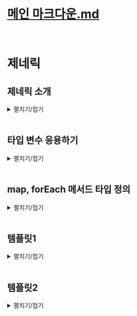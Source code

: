 # [메인 마크다운.md](../README.md)
<br>

# 제네릭

## 제네릭 소개
<details>
<summary>펼치기/접기</summary>
<br>

예시와 함께 살펴보기 위해 간단한 함수를 먼저 선언해본다.  
string타입의 value를 매개변수로 받고 return 해주도록 한다.  
이때 함수의 리턴타입은 string이 된다.  
만약 이때 함수의 미개변수로 숫자도 넣고 싶고 Boolean타입의 값도 넣고 싶다고 한다면 어떻게 해야 할까?  
- src/chapter0.ts 
  ```ts
  function func(value: string) {
    return value
  }
  func("값")
  func(0)
  func(false)
  ```
이렇게 범용적인 함수를 만들어야 될때 가장 먼저 생각나는 것은 any타입을 사용하는것이다.
- src/chapter0.ts 
  ```ts
  function funcA(value: any) {
    return value
  }
  ```
any는 치트키 타입 이기 때문에 위와같이 매개변수 타입으로 명시적으로 정의를 해줄 경우 해당 함수를 호출하면서 인수로 어떠한 타입의 값이든 전달해도 상관이 없다.  
그렇다면 아래 변수 num, bool, str의 타입은 무엇이 될까?  
기대하는 타입으로는 함수가 매개변수를 그대로 반환하기 때문에 num변수는 전달하는 매개변수의 타입인 number 타입이 될것이라 생각할 것이고,
bool변수의 타입은 boolean타입, str변수의 타입은 string타입이라고 생각할 것이다.
하지만 실제로는 그렇게 되지 않는다.  
마우스 커서를 올려보면 num, bool, str 모두 any타입으로 추론되는것을 확인할 수 있다.
- src/chapter0.ts 
  ```ts
  let numA = funcA(0) // let num: any
  let boolA = funcA(false) // let bool: any
  let strA = funcA("string") // let str: any
  ```
함수의 반환 값 타입은 해당 함수의 리턴값을 기준으로 추론된다고 배웠다.  
그렇기 때문에 funcA 함수에서는 value를 그냥 그대로 리턴하는데 현재 value의 타입으로 정의되어 있는것은 any타입이기 때문에 단순하게 반환값이 any타입으로 잡히게 되는것이다.  
따라서 어떻게 호출하고 어떤 인수를 전달하더라도 어차피 any타입의 값을 반환한도고 되어있기 때문에 모두 any타입으로 추론이 되는것이다.  
그러나 어떤 변수가 이렇게 any타입으로 추론되는것은 별로 좋은 상황은 아니다.  

변수 num에 숫자값이 들어 있음이 코드상으로 보기에는 아주 명확하다.  
10이 들어가서 10이 그대로 나오기 때문에 누가봐도 숫자가 저장되어있는데, 이렇게 any타입으로 잡혀버리면 toUpperCase() 같은 문자열 메소드를 사용하더라도 오류를 발생시키지 않게 된다.  

- src/chapter0.ts 
  ```ts
  numA.toUpperCase();
  ```
이러한 문제가 있으므로, value타입을 any가 아닌 조금 비슷하지만 다른 타입인 unknown 타입으로 지정해본다.  
- src/chapter0.ts 
  ```ts
  function funcB(value: unknown) {
    return value
  }
  let numB = funcB(0)
  let boolB = funcB(false)
  let strB = funcB("string")
  ```
any타입과는 다르게 빨간줄로 unknown타입에는 toUpperCase()가 없다고 오류를 뱉는다.  
마찬가지로 매개변수가 unknown타입이니까 반환값도 unknown타입으로 잡혀서 numB도 unknown타입으로 추론되기 때문에 오류가 발생하는것이다.   

- src/chapter0.ts 
  ```ts
  numB.toUpperCase(); // 'numB' is of type 'unknown'.ts(18046)
  ```

오류를 알려주는것은 좋으나, 진짜 문제는 변수 numB가 숫자값이 들어가는건 너무나 자명한 상황임에도 toFixed()같은 number타입에서 사용할 수 있는 메소드를 못쓰게 된다.  
unknown타입은 어떤 연산, 메소드도 할 수 없는 전체집합으로 배웠었다.
- src/chapter0.ts 
  ```ts
  numB.toFixed(); // 'numB' is of type 'unknown'.ts(18046)
  ```

따라서 unknown타입을 지정한 상황에서 진짜 숫자처럼 사용하기 위해서는 `if (typeof numB === "number")` 과 같이 조건문을 사용하여 type을 좁혀 사용해야 한다.
- src/chapter0.ts 
  ```ts
  if (typeof numB === "number") {
    numB.toFixed(); // 'numB' is of type 'unknown'.ts(18046)
  }
  ```
매개변수를 unknown타입으로 정의해도 불편하다.  
심플하게 인수로 number 타입의 값을 넣으면 반환값도 number타입이 되고 boolean타입의 값을 넣으면 반환값도 boolean타입, string타입의 값을 넣으면 반환값도 string타입이 되었으면 좋겠는데  
이때 사용하는 기능이 바로 제너릭이다.


### 제네릭 함수
funcB 함수를 제네릭 함수라는 특별한 함수로 만들어 주면 함수의 인수에 따라 반환값의 타입을 가변적으로 정해줄 수 있다.  
제네릭이란? 영어로 일반적인, 또는 포괄적인 이라는 뜻을 가지고 있다.  
그러면 제네릭 함수라고 하면 일반적인 함수, 또는 포괄적인 함수라는 뜻이다.  
일반적인 함수 혹은 포괄적인 함수라는것이 이해가 잘 되지 않는다면 General이라는 Generic과 비슷한 단어를 통해 이해에 도움을 주도록 한다.  
두루두루 포괄적으로 모든 병을 다루는 병원을 종합병원이라고 부른다.  
영어권에서는 종합병원을 General Hospital이라고 부른다.  
Generic 함수 라고 하면 모든 타입에 두루두루 쓸 수 있는 범용적인 함수다 라고 이해를 해볼 수 있다.  
마치 함수계의 종합병원 같다 라고 쉽게 이해하자.  

실제로 funcB 함수를 Generic 함수로 만들어 본다.
먼저 함수를 제네릭 함수로 만들기 위해서는 타입변수 라는것을 선언해 줘야한다.  
함수의 이름 뒤에 꺽쇠를 열어준다.  
꺽쇠 안에는 대문자로 T를 써주면 된다.  
꺽쇠 안의 T는 타입을 저장하는 변수이다.  
타입 변수는 함수를 호출할 때 인수의 타입이 어떤 타입이냐에 따라 변수에 저장되는 타입이 달라진다.  
다음으로 value의 타입을 타입변수로 선언한 T로 선언해준다.  
마지막으로 반환값의 타입도 T로 선언해주면 제네릭 함수가 완성이 된다.  
- src/chapter0.ts 
  ```ts
  function funcC <T> (value: T): T {
    return value;
  }
  let numC = funcC(0) // let numC: number
  let boolC = funcC(false) // let boolC: boolean
  let strC = funcC("string") // let strC: string
  ```
이후 numC에 마우스커서를 올려보면 인수로 전달한 값 0의 타입인 number 타입으로 잘 추론이 되며, 마찬가지로 변수 boolC도 boolean타입으로 strC도 string 타입으로 잘 추론이 된다.  
제네릭 함수의 타입 변수 T는 타입을 담는 변수이다.  
마치 자바스크립트의 변수처럼 상황에 따라 다른 타입을 담을 수 있다는 것이다.  
따라서 이 타입 변수에 어떤 타입이 담기느냐는 언제 결정되냐면 함수를 호출할 때마다 결정이 된다.  
함수 funcC를 호출했을 때 매개변수 value에 들어오는 값이 10이고 number 타입이기 때문에 매개변수의 T라는 타입이 number 타입으로 추론되면서  
제네릭으로 선언한 타입 변수 `<T>`의 T도 number 타입으로 추론되고 반환값의 타입으로 정의한 T도 number 타입으로 추론되게 된것이다.  

마찬가지로 문자열 funcC의 매개변수로 문자열 string타입의 값이 들어온다면, 매개변수에 정의된 타입 변수 T가 string 타입으로 들어가게 되고,  
제네릭으로 선언한 타입 변수 `<T>`의 T도 stirng 타입으로 추론되고 반환값의 타입 T도 동일하게 string 타입으로 추론되게 된다.  

정리하자면 타입 변수와 함께 여러 타입의 값을 인수로 받아 범용적으로 쓸 수 있는 함수를 제네릭 함수라고 부른다.  
제네릭 함수들은 타입 변수를 `<T>` 형태로 꺽쇠와 함께 함수의 이름 뒤에 선언을 하고 타입 변수에 할당되는 타입은 함수를 호출할 때 인수에 따라 결정된다고 이해하면 된다.  
<br>

추가로 제네릭 함수로 호출할 때 타입 변수에 할당되는 타입을 인수를 통해 추론하도록 하지 않고 프로그래머가 명시적으로 정의할 수도 있다.  
- src/chapter0.ts 
  ```ts
  let arr = funcC([1, 2, 3]);
  ```
매개변수에 1, 2, 3의 원소를 갖는 number 타입의 배열을 전달할 경우 value에 들어오는 값의 타입은 `let arr: number[]`와 같이 number 배열로 추론될 것이다.  

이때, 만약 number 배열 타입으로 추론하게 타입 변수를 두지 않고, T에 튜플타입으로 추론되게 하고 싶으면 어떻게 해야할까?
첫번째 방법으로는 매개변수로 전달하려는 인자 옆에 as 키워드를 통해 타입 단원을 할 수 있다.
- src/chapter0.ts 
  ```ts
  let arrA = funcC([1, 2, 3] as [number, number, number]); // 타입 단원
  ```
두번째 방법으로는 타입변수 <T>의 T에 할당하고 싶은 타입을 작성하면 된다. 
아래와 같이 작성할 경우 앞서 단순히 number 타입의 배열을 전달할때와 똑같이 전달하였으나, arrB 변수에 마우스를 올릴 경우 `let arrB: [number, number, number]`와 같이 
타입변수에 지정한 튜플 타입으로 추론되게 된다.  
이렇게 제네릭 함수를 호출하면서 명시적으로 타입 변수의 타입을 직접 정의하는것도 가능하다.  

타입변수에 정의한 타입과 다른 타입의 값을 매개변수로 전달할 경우 당연히 오류가 발생한다.  
- src/chapter0.ts 
  ```ts
  let arrB = funcC <[number, number, number]> ([1, 2, 3]);
  let arrC = funcC <[number, number, number]> ([1, 2, 3, 4]); // Error
  ```

</details>
<br>

## 타입 변수 응용하기
<details>
<summary>펼치기/접기</summary>
<br>

### 타입 변수 3가지 사례
제네릭의 타입 변수의 여러가지 사례를 알아보도록 한다.


### 첫번째 사례 - 복수개의 타입 변수
두개의 매개변수 a, b를 받은뒤 [b, a] 형태로 순서를 뒤집어 반환하는 함수를 만든다.  
매개변수로 어떤 타입의 값이 들어올지 모르기 때문에 any타입으로 지정한다.  
호출과 동시에 구조분해 할당을 통해 배열형태로 할당한다.  
- src/chapter0.ts 
  ```ts
  function swap(a: any, b: any) {
    return [b, a]
  }
  const [a, b] = swap(1, 2);
  ```
매개변수의 any타입을 제네릭 함수로 바꿔 any를 제거해보도록 한다.
함수 이름 뒤에 꺽쇠를 열고 타입 변수를 먼저 선언한 뒤, 각 매개변수의 타입으로 타입변수를 지정해준다.

- src/chapter0.ts 
  ```ts
  function swapA <T> (a: T, b: T) {
    return [b, a]
  }
  ```
만약 호출시점에 첫번째 매개변수a에 number 타입이 아닌 string 타입 "1"값을 넘긴다면 오류가 발생한다.
첫번째 매개변수로 string타입의 값을 전달할 경우 매개변수 a의 타입 T에 string타입 값이 들어오기 때문에 타입변수 T가 string 타입으로 할당되어버린다.  
이어서 두번째 매개변수로 number타입 값 2를 전달하고 있는데 이미 타입변수 T는 string타입으로 할당되어 버렸기 때문에 number타입 형식의 인수는 string타입의 매개변수에 할당될 수 없다 라는 에러가 발생하는것이다.  
- src/chapter0.ts 
  ```ts
  const [c, d] = swapA("1", 2); // Argument of type 'number' is not assignable to parameter of type 'string'.ts(2345)
  ```
위와 같이 매개변수 a와 b의 타입이 같을수도, 다를수도 있는 경우에는 타입 변수를 <T> 처럼 하나만 쓰는게 아니라 <T, U>와 같이 두개를 쓰면 된다.
실제로 호출할 경우 오류가 사라지는것을 확인할 수 있다.
매개변수 a에 들어오는 값은 string 타입 값이기 때문에 똑같이 타입변수 T에는 string이 할당되며,  
매개변수 b에 들어오는 값은 number 타입 값이기 때문에 타입변수 U에는 number타입이 할당되어서 서로 타입에대한 충돌이 발생하지 않기 때문에 오류없이 잘 수행되는것이다.  
- src/chapter0.ts 
  ```ts
  function swapB <T, U> (a: T, b: U) {
    return [b, a]
  }
  const [e, f] = swapB("1", 2); 
  ```

### 두번째 사례 - 배열과 튜플
data라는 매개변수를 하나 받은 뒤 매개변수로 들어오는 값이 배열일 것이라 기대하고 data의 0번째 인덱스를 반환하는 함수를 선언한다.  
data 매개변수의 타입은 아직 무엇이 될 지 모르므로 범용적으로 사용하기 위해 any 타입으로 정의해준다. 
- src/chapter0.ts 
  ```ts
  function returnFirstValue(data: any) {
    return data[0];
  }
  ```
0, 1, 2를 요소로 갖는 number타입의 배열을 매개변수로 전달하여 함수를 호출하고 num변수에 저장할 경우 변수 num에는 number타입 값 0이 할당될것이다.  
- src/chapter0.ts 
  ```ts
  let num = returnFirstValue([0, 1, 2]);
  ```
"hello", "mynameis" 요소로 갖는 string타입의 배열을 매개변수로 전달하여 함수를 호출하고 num변수에 저장할 경우 변수 num에는 string타입 값 "hello"가 할당될것이다.  
- src/chapter0.ts 
  ```ts
  let str = returnFirstValue(["hello", "mynameis"]);
  ```
이때 매개변수의 타입을 any타입으로 정의해 놓았기 때문에 함수의 반환값도 당연히 자동으로 any타입으로 추론 된다.  
따라서, 어쩔수 없이 변수 num의 타입과 str의 타입도 똑같이 any 타입으로 추론이 되고 있다.  

해당 함수도 generic함수로 선언하여 어떤 타입의 배열이든 다 받을 수 있고, 배열의 첫 번째 요소를 반환하는데 타입까지 잘 추론되도록 만들어 본다.
먼저 타입 변수 T를 선언하고, 매개변수의 타입도 T로 정의해준다.  
이렇게 선언하는 순간 바로 첫번째 인덱스 배열요소에 접근하여 return할때 오류가 발생한다.  
unknown타입의 값에 배열 인덱스를 사용하지 말라는 오류이다.  
함수선언시 타입 변수를 사용할 경우 함수 내부에서는 아직 타입 변수 T에 할당될 타입을 호출해보기 전까지는 모르기 때문에 타입스크립트에서는 최대한 오류가 발생하지 않는 쪽으로 제한하기 위해 타입변수의 타입을 일단 unknown으로 추론한다.  
말 그대로 아직 호출 전이기 때문에 타입변수 T의 타입을 잘 모르겠다는 뜻이다.  
따라서 매개변수 data의 타입도 unknown 타입의 값이 되어서 배열 인덱스를 접근하려고 하면 오류가 발생하는것이다.

- src/chapter0.ts 
  ```ts
  function returnFirstValueA <T> (data: T) {
    return data[0] // Element implicitly has an 'any' type because expression of type '0' can't be used to index type 'unknown'.
  }
  ```

이 경우 매개변수 data의 타입을 T가 아닌 T[] 배열 타입으로 지정할 경우 오류가 사라진다.  
T는 무엇이 될 지 몰라서 unknown타입이긴 하지만 data의 타입은 unknown[] 타입이야 라고 정의해주는것이다.  
어떤 배열이든 인덱스 접근은 가능하기 때문에 배열은 배열이니까 오류가 사라지게 되는것이다.  
- src/chapter0.ts 
  ```ts
  function returnFirstValueB <T> (data: T[]) {
    return data[0]
  }
  ```
위와같이 타입 변수를 매개변수에 그대로 갖다 쓸 필요가 없이 배열 타입과 함께 쓸 수도 있으며, 나중에는 Tuple이나 객체타입을 사용할 때도 당연히 쓸 수 있다.  
변수에 할당하는 코드에서 numB변수에 마우스 커서를 올려보면 number타입으로 잘 추론이 되는것을 확인할 수 있고, strB변수에 마우스 커서를 올려보면 string타입으로 잘 추론되는것을 확인할 수 있다.  


- src/chapter0.ts 
  ```ts
  let numB = returnFirstValueB([0, 1, 2]);
  let strB = returnFirstValueB(["hello", "mynameis"]);
  ```
만약 이때 두번째 함수 호출에서 number타입의 값을 배열에 하나 추가하면 어떻게 될까?  
매개변수 data에는 number와 string의 union타입이 제공된다.  
실제로 마우스 커서를 올려보면 `string | number` union타입으로 추론된다.  
data매개변수의 타입이 결국 number | string 매개변수의 배열 타입으로 잡힐것이다.  
그렇기 때문에 첫 번째 요소를 꺼내서 반환하도록 코드를 작성하면 타입스크립트는 첫 번쨰 요소가 number인지 string인지 모르기 때문에 그냥 number, string의 union 타입으로 반환 해버리는 것이다.  

- src/chapter0.ts 
  ```ts
  let strC = returnFirstValueB([1, "hello", "mynameis"]);
  ```
그러나 실제로 원하는것은 첫 번째 요소의 타입을 바꿔도 그냥 변수에는 실제 첫번째 배열 요소의 타입인 number 타입으로 추론되었으면 좋겠다.  
이 경우에는 data 매개변수의 타입을 배열 타입으로 쓰는게 아니라 조금 변형하여 tuple 타입으로 적용한다.
tuple 타입은 특정 인덱스에 해당하는 요소의 타입을 정확히 지정할 수 있는 기능이 있기 때문이다.  
tuple을 만들고 첫번째 요소 타입을 T로 해준 다음 그 다음 요소들의 타입은 몰라도 되므로 ...unknown[] 배열 형태로 적용한다.
실제로 변수 strD에 마우스 커서를 올려볼 경우 number타입으로 잘 추론해주고 있는것을 확인할 수 있다.  

- src/chapter0.ts 
  ```ts
  function returnFirstValueC <T> (data: [T, ...unknown[]]) {
    return data[0]
  }
  let strD = returnFirstValueC([1, "hello", "mynameis"]);
  ```
data의 타입이 tuple이고 첫번째 요소 타입은 T인것 까지는 알고 있을것이다.  
그런데 tuple의 첫 번째 요소 말고 그 다음부터 들어올 요소의 타입에 대해서는 알 필요가 전혀 없다.  
몇개가 들어오는지도 알 필요가 없다.  
그렇기 때문에 rest parameter를 쓰듯 ...을 써준 뒤 unknown 타입의 배열이 들어올것 같아 라고 작성하는것이다.  
예를들어 자바스크립트에서 `function func(...rest) {}` 와 같이 rest parameter를 쓰는것과 똑같고, 단순히 타입버전일 뿐이다.  
tuple인데 첫번째 요소 타입은 T이고, 나머지 요소는 배열로 여러개 들어올것 같은데 그들의 타입과 갯수는 모른다 라고 정의한것이다.  
data 매개변수에 들어오고 있는 값이 첫번째 요소의 타입은 number 나머지 요소의 타입은 몰라도 되므로 T는 number로 할당되는것이다.  
그렇기 때문에 data의 0번째 인덱스를 꺼내면 T의 타입을 갖고있는 요소를 꺼내서 반환하는 것이기 때문에 반환 값이 number타입이 되어서 strD 변수의 타입도 number 타입으로 추론이 되는것이다.  


### 세번째 사례 - extends 타입변수 제한
매개변수로 any타입의 data를 받은 후 반환값으로 매개변수의 length 프로퍼티를 반환해주는 함수를 작성한다. 

- src/chapter0.ts 
  ```ts
  function getLength(data: any) {
    return data.length;
  }
  ```

함수를 3번 호출한다.
첫번째 함수의 매개변수에는 1, 2, 3의 요소를 갖는 배열, 두번째 함수의 매개변수에는 "123" 문자열을, 세번째 함수의 매개변수에는 length라는 프로퍼티를 갖는 객체를 각각 전달하여 호출한다.  
var1에는 3이, var2에는 5가, var3에는 10이 저장 될 것이다.
- src/chapter0.ts 
  ```ts
  let var1 = getLength([1, 2, 3]); // 3
  let var2 = getLength("12345"); // 5
  let var3 = getLength({length: 10}); // 10
  ```

그러나 현재는 data 매개변수의 타입을 any 타입으로 지정했기 때문에 인수로 10을 넣는다고 해도 오류로 감지되지는 않는다.
- src/chapter0.ts 
  ```ts
  let var4 = getLength(10);
  ```

generic함수로 만들어서 10과 같은 값들은 전달하지 못하게 하고, 앞서 length가 존재하는 값들을 전달 가능하도록 만들어 본다.
먼저 함수명 옆에 타입변수 T를 선언한다.  
data의 타입은 어떻게 해야할까?

만약 T[] 배열 타입으로 지정할 경우 첫번째 호출에는 적용이 되지만 나머지 두 함수호출에는 타입이 배열이 아니므로 적용될 수가 없다.
- src/chapter0.ts 
  ```ts
  function getLengthA <T> (data: T[]) {
    return data.length;
  }
  let varA1 = getLengthA([1, 2, 3]); // 3
  let varA2 = getLengthA("12345"); // 5
  let varA3 = getLengthA({length: 10}); // 10
  ```

우선은 매개변수 data의 타입을 T로 정의한다.  
이 경우 data의 타입이 unknown 타입 이므로 length 프로퍼티가 없다는 내용의 오류가 함수 내부 return문에서 발생한다.
- src/chapter0.ts 
  ```ts
  function getLengthB <T> (data: T) {
    return data.length; // Property 'length' does not exist on type 'T'.ts(2339)
  }
  ```

이런 경우 T 타입을 제한한다.
`<T extends { length: number }>`와 같이 extends 키워드를 사용하고 중괄호를 열어 length 프로퍼티가 number 타입으로 있는 타입을 확장하는 타입으로 T를 제한한다.  
코드를 해석해보자면, extends를 통해 T를 확장하는데, number 타입의 length라는 프로퍼티를 가지고 있는 객체를 확장하는 타입으로 T를 제한하는 의미의 문법이다.  
- src/chapter0.ts 
  ```ts
  function getLengthC <T extends { length: number }> (data: T) {
    return data.length; // Property 'length' does not exist on type 'T'.ts(2339)
  }
  ```

인터페이스 확장을 예로 들어본다.  
아래와 같이 number타입의 length 프로퍼티를 갖는 InterfaceA를 선언하고 InterfaceB를 새로 만들어 InterfaceA 인터페이스를 extends 확장할 경우  
InterfaceB가 정의하는 타입은 length가 number인 프로퍼티를 갖고 있는 타입으로 정의가 된다.  
즉, InterfaceB에 포함되는 객체들은 무조건 number타입의 length 프로퍼티를 가지고 있어야 된다.  
- src/chapter0.ts 
  ```ts
  interface InterfaceA {
    length: number;  
  }
  interface InterfaceB extends InterfaceA {}
  ```
T 타입을 확장하여 제한한 문법이 바로 인터페이스 확장 원리와 같다.  
T라는 타입은 length가 number인 프로퍼티를 가지고 있는 객체를 extends, 확장하는 타입이기 때문에 무조건 length라는 프로퍼티를 가지고 있는 타입이어야 되는 것이다.  
따라서 [1, 2, 3] 배열도 length를 가지고 있기 때문에 허용이 되고 "12345" string 문자열도 lentgh를 가지고 있기 때문에 허용이 되고, {length:10} 객체도 length 프로퍼티가 있기 때문에 허용이 된다.  
반면 10과 같은 number 타입의 값 처럼 length 프로퍼티가 없는 값들은 허용이 안되도록 막아줄 수 있는것이다.  

이와같이 extends 키워드를 이용해서 타입 변수의 조건을 달아 제한할 수 있다. 

</details>
<br>

## map, forEach 메서드 타입 정의
<details>
<summary>펼치기/접기</summary>
<br>

### 1. map
자바스크립트의 map 메서드의 사용법에 대해 간단한 예시를 통해 알아본다.  
arr이라는 number타입의 배열이 하나 있을 때, arr.map(콜백함수) 형태로 호출한다.  
콜백함수의 반환 값들을 수집하여 새로운 배열로 반환한다.  
<br>

아래는 number 타입 값 1, 2, 3을 요소로 갖는 배열로 부터 map 함수를 통해 각각의 요소에 2를 곱한 결과 배열을 newArr이라는 변수에 반환하는 예제이다.  
newArr에 저장되는 값은 2, 4, 6으로 이루어진 배열로 저장 될 것이다.  
- src/chapter2.ts
  ```ts
  let arr = [1, 2, 3];
  const newArr = arr.map((it) => it * 2) // [2, 4, 6] - it: number
  ```

이때 map 메소드의 콜백함수 안에 매개변수의 타입을 보면 number 타입으로 추론되는 것을 볼 수 있다.  
자동으로 매개변수의 타입이 추론되는 이유는 map 메소드의 타입이 어딘가에 별도로 선언되어 있기 때문이다.  
ctrl 또는 command를 누른 상태에서 map 메소드를 클릭해보면 lib.es5.d.ts라는 파일로 이동하게 된다.  
- lib.es5.d.ts
  ```ts
  map<U>(callbackfn: (value: T, index: number, array: T[]) => U, thisArg?: any): U[];
  ```

위와같이 map 메소드에 대한 타입 정의를 확인할 수 있다.  
타입 정의상으로는 U나 T 같은 타입 변수도 보이고, callback 함수의 타입 정의는 함수 타입 표현식으로 되어있는 것도 볼 수 있다.  
굉장히 복잡해 보인다.  
결국 이 정도로 복잡한 타입을 직접 구현할 수 있는 타입스크립트 실력을 갖춰야 한다.  
그러나 복잡해 보인다고 해도 요구사항들을 하나씩 떠올려 보면서 천천히 구현해 보면 그렇게 어렵지만도 않다.  
map 메소드의 타입을 직접 구현해보도록 하자.  
<br>

배열의 map 메소드 타입은 이미 선언되어 있는 타입이기 때문에 map 메소드를 함수로 따로 만들어 본다.  
어떤 배열에 정의할 것인지에 대한 arr 변수와, 어떤 함수를 적용할 것인지에 대한 콜백 함수를 매개변수로 받는 map 메소드를 정의한다.  
이때 타입 정의는 unknown타입으로 정의한다.  
콜백 함수 매개변수의 경우 unknown을 반환하는 간단한 타입으로 정의한다.  
또 콜백 함수에는 unknown타입의 매개변수 item도 있다.  
다음으로는 함수 내부를 구현해본다.  

result라는 배열을 선언하고, 0~arr.length까지 배열을 순회하면서 result라는 결과값 배열에 push로 모든 원소에 콜백 함수를 적용한 값들을 하나씩 넣어준 후 result 배열을 반환하는 로직을 작성한다.
다 작성하고 함수를 보면 현재는 unknown 타입으로 매개변수의 타입을 정의해놓았기 때문에 오류가 발생하지만, 이후 고칠것이므로 신경쓰지 않는다.  
- src/chapter2.ts
  ```ts
  function map(arr: unknown, callback: (item: unknown) => unknown) {
    let result = [];
    for (let i = 0; i < arr.length; i++) {
      result.push(
        callback(arr[i]) // [Error] 'arr' is of type 'unknown'.ts(18046)
      )
    }
    return result;
  }
  ```

map 메소드를 호출해본다.
첫번째 인수로 arr 배열을 전달하고, 두번째 인수로 callback 함수를 전달하여 함수를 호출한다.
- src/chapter2.ts
  ```ts
  let arrA = [1, 2, 3];
  const newArrB = map(arrA, (it) => it * 2); // it: unknown - [Error] 'it' is of type 'unknown'.ts(18046)
  ```

#### map - generic 함수 적용
다음으로는 구현한 함수에 직접 타입을 정의해 보도록 한다.  
callback함수의 매개변수 it의 타입은 당연히 arr의 배열 요소의 타입들이 되어야 한다.  
예를들어 arr이 string 배열타입 string[]이었다면 매개변수 it은 string 타입이 되어야 한다.  
arr이 number 배열 타입 number[]이라면, 똑같이 it이라는 매개변수는 number 타입이 되어야 한다.  
<br>

먼저 함수 이름 뒤에 T라고 타입 변수를 선언한다.
이후 매개변수 arr의 타입을 T배열인 T[]로 선언하고, 콜백함수의 매개변수 item의 타입은 arr의 요소 타입과 같은 T로 맞춰주고, 반환값도 T 타입으로 해준다.  
- src/chapter2.ts
  ```ts
  function mapA <T> (arr: T[], callback: (item: T) => T) {
    let result = [];
    for (let i = 0; i < arr.length; i++) {
      result.push(
        callback(arr[i])
      )
    }
    return result;
  }
  ```

오류는 사라지고, map함수의 두번째 인수로 넘기는 콜백함수의 매개변수 it에 마우스 커서를 올려보면 number 타입으로 추론되는것이 확인된다.  
두번째 케이스로 'hi'와 'hello'를 요소로 갖는 배열을 첫번째 인자로 넘기고 두번째 인수인 콜백함수의 매개변수를 toUpperCase()를 적용하여 반환하도록 전달한다.  
- src/chapter2.ts
  ```ts
  const newArrC = mapA(arrA, (it) => it * 2); // it: number
  const newArrD = mapA(['hi', 'hello'], (it) =>  it.toUpperCase()); // it: string
  ```

세번째 케이스로는 첫번째 매개변수로 두번째 케이스와 동일하게 넘겨주고, 콜백함수의 반환값에서 매개변수 it에 parseInt() 함수를 적용하여 반환하도록 전달한다.  
이 경우에는 오류가 발생한다.  
parseInt()는 자바스크립트의 내장함수로 인수로 전달받은 값을 number 타입의 값으로 바꿔 변환한 후 반환하는 함수이다.  
즉, map 함수를 호출하면서 콜백 함수의 반환값이 number 타입이 되는것이다.
<br>

선언된 함수와 호출 코드를 비교해보면  arr 매개변수에는 문자열 요소를 갖는 배열이 들어오므로 string[]으로 추론되기 때문에 T[]의 T는 string 타입으로 적용된다.  
따라서 콜백 함수의 매개변수 타입 T도 string 타입으로 되고 반환값도 T가 되기때문에, 콜백함수의 반환값 타입도 string이 되어버린다.  
그러나 내장함수 parseInt()의 반환값 타입은 number이기 string과 number타입간 타입이 불일치되어 오류가 발생한것이다.  
그런데, map 메소드는 parseInt()를 호출하여 반환된 number타입의 값을 반환할 수도 있어야 한다.  
꼭 string 타입의 배열을 인수로 전달한다고 해서 map 메소드의 결과값이 반드시 string 타입의 배열이 또 다시 나올 이유는 없다.  
모든 타입의 배열이 다 나올 수 있는 것이다.  
그렇기 때문에 이런 경우 제네릭 타입 변수를 하나만 쓰면 안된다.
  ```ts
  const newArrE = mapA(['hi', 'hello'], (it) =>  parseInt(it)); // it: string - [Error] Type 'number' is not assignable to type 'string'.ts(2322)
  ```

타입변수에 U라는 타입을 하나 더 추가한뒤, 콜백함수의 반환타입만 U 타입으로 지정해줄 경우 오류가 사라진다.  
arr에는 string타입 배열이 들어오므로 T가 string 타입이 된다.  
콜백함수의 매개변수 item의 타입도 똑같이 string이 되지만, parseInt()의 반환값을 반환하기 때문에 콜백함수의 반환값의 타입은 number 타입이 된다.   
- src/chapter2.ts
  ```ts
  function mapB <T, U> (arr: T[], callback: (item: T) => U) {
    let result = [];
    for (let i = 0; i < arr.length; i++) {
      result.push(
        callback(arr[i])
      )
    }
    return result;
  }
  const newArrF = mapB(['hi', 'hello'], (it) =>  parseInt(it)); // it: string
  ```

### forEach
map 메소드보다 훨씬 만들기 쉽다.  
forEach 메소드의 문법은 map 함수와 동일하지만, 배열을 순회하며 각 요소를 인수로 전달한 콜백함수를 한번씩 실행만 할 뿐, 반환하지 않는다.  
마치 for문으로 배열을 순회하는 것과 비슷한 메소드이다.  
forEach 메소드의 타입도 command 또는 ctrl을 누른 뒤 클릭해보면 lib.es5.ts 파일에 타입이 미리 정의되어 있는것을 볼 수 있다.  

- lib.es5.ts
  ```ts
  forEach(callbackfn: (value: T, index: number, array: T[]) => void, thisArg?: any): void;
  ```
map 메소드와 비슷하게 함수타입 표현식도 사용하고 있는 것을 볼 수 있다

- src/chapter2.ts
  ```ts
  function mapB <T, U> (arr: T[], callback: (item: T) => U) {
    let result = [];
    for (let i = 0; i < arr.length; i++) {
      result.push(
        callback(arr[i])
      )
    }
    return result;
  }
  const newArrF = mapB(['hi', 'hello'], (it) =>  parseInt(it)); // it: string
  ```

- src/chapter2.ts
  ```ts
  let arr2 = [1, 2, 3]
  arr2.forEach((it) => console.log(it))
  ```

forEach를 직접 만들어 보도록 한다.  
앞서 map 함수를 정의할 떄 처럼 첫번째 인수에 unknown타입의 arr 매개변수를 지정하고, callback 함수의 반환 타입을 void로 지정한다.  
forEach 메소드는 반환하지 않고 실행만 하기 때문에 콜백함수의 반환타입은 void로 지정하고, 콜백함수의 매개변수는 unknown으로 지정한다.
<br>

함수 내부를 구현해본다.  
배열요소의 길이만큼 arr의 요소들을 모두 순회하면서 callback함수의 매개변수로 각 배열요소를 넘겨 한번씩 실행시켜 주면 된다.  
- src/chapter2.ts
  ```ts
  function forEach(arr: unknown, callback: (item: unknown) => void) {
    for (let i = 0; i < arr.length; i++) {
      callback(arr[i])
    }
  }
  ```

함수를 직접 호출한다.
첫번째 인수로 number 타입 요소를 갖는 배열을 넘기고, 두번째 인수로 각 요소를 toFixed()한 뒤 console.log를 호출하여 출력하도록 작성한다.  
현재는 unknown 타입으로 정의해 놓았기 때문에 오류들이 발생한다.  
- src/chapter2.ts
  ```ts
  let arr3 = [1, 2, 3]
  forEach(arr3, (it) => {
    console.log(it.toFixed()) // it: unknown - [Error]'it' is of type 'unknown'.ts(18046)
  });
  ```

#### forEach - generic 함수 적용
forEach 메소드의 타입을 어떻게 정의해야할 지 요구사항을 살펴보도록 한다.
먼저 forEach를 호출하면 콜백 함수의 매개변수인 it의 타입은 arr3 배열의 요소의 타입이 되어야 한다.  
즉, number 배열 타입이기 때문에 it 매개변수의 타입이 number가 되는것이다.  
그렇게 되면 매개변수 it에 toFixed()를 적용할 수 있게 된다.
<br>

가장 처음 타입 변수 T를 선언한 뒤, 첫번째 매개변수 arr의 타입을 T타입 배열 T[]로 선언해주고, 콜백함수의 매개변수 item의 타입도 배열의 요소와 동일한 타입인 T로 선언해준다.  
콜백함수의 반환타입은 역시 아무것도 반환하지 않으므로 void타입을 유지한다.
이후 실제로 메소드를 호출해보면 오류가 다 사라지며, 콜백함수의 매개변수 it의 타입이 number로 잘 추론되는 것 까지 확인할 수 있다. 
- src/chapter2.ts
  ```ts
  function forEachA <T> (arr: T[], callback: (item: T) => void) {
    for (let i = 0; i < arr.length; i++) {
      callback(arr[i])
    }
  }
  let arr4 = [1, 2, 3]
  forEachA(arr4, (it) => { // it: number
    console.log(it.toFixed())
  });

  ```

string 타입의 배열 요소를 갖는 배열을 넘겨주고 각 배열 요소에 toUppsercase()를 적용하여 콘솔로 출력하도록 한번 더 호출해본다.
- src/chapter2.ts
  ```ts
  forEachA(["123", "456"], (it) => { // it: string
    console.log(it.toUpperCase())
  });
  ```

</details>
<br>

## 템플릿1
<details>
<summary>펼치기/접기</summary>
<br>

### 
- src/chapter2.ts
  ```ts
  ```

</details>
<br>

## 템플릿2
<details>
<summary>펼치기/접기</summary>
<br>

  ### 템플릿
  <details>
  <summary>펼치기/접기</summary>
  <br>

  ### 
  - src/chapter2.ts
    ```ta
    ```

  </details>
  <br>

  ### 템플릿
  <details>
  <summary>펼치기/접기</summary>
  <br>

  </details>
  <br>

</details>
<br>
